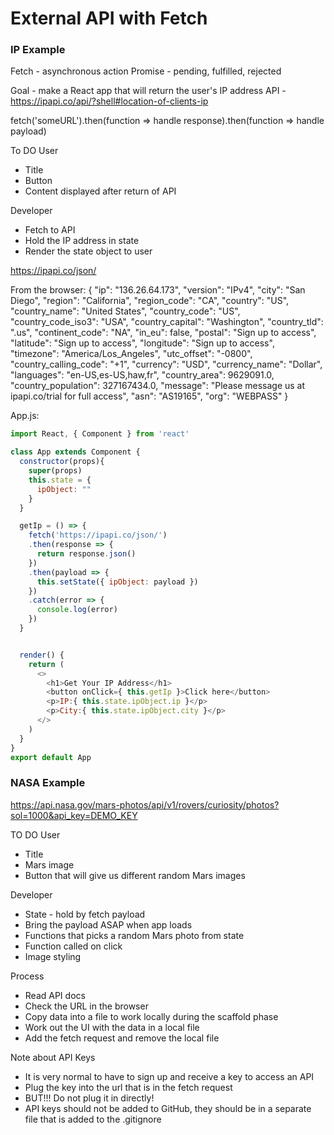 # External API with Fetch

### IP Example
Fetch - asynchronous action
Promise - pending, fulfilled, rejected

Goal - make a React app that will return the user's IP address
API - https://ipapi.co/api/?shell#location-of-clients-ip

fetch('someURL').then(function => handle response).then(function => handle payload)


To DO
User
- Title
- Button
- Content displayed after return of API

Developer
- Fetch to API
- Hold the IP address in state
- Render the state object to user


https://ipapi.co/json/

From the browser:
{
    "ip": "136.26.64.173",
    "version": "IPv4",
    "city": "San Diego",
    "region": "California",
    "region_code": "CA",
    "country": "US",
    "country_name": "United States",
    "country_code": "US",
    "country_code_iso3": "USA",
    "country_capital": "Washington",
    "country_tld": ".us",
    "continent_code": "NA",
    "in_eu": false,
    "postal": "Sign up to access",
    "latitude": "Sign up to access",
    "longitude": "Sign up to access",
    "timezone": "America/Los_Angeles",
    "utc_offset": "-0800",
    "country_calling_code": "+1",
    "currency": "USD",
    "currency_name": "Dollar",
    "languages": "en-US,es-US,haw,fr",
    "country_area": 9629091.0,
    "country_population": 327167434.0,
    "message": "Please message us at ipapi.co/trial for full access",
    "asn": "AS19165",
    "org": "WEBPASS"
}

App.js:
```javascript
import React, { Component } from 'react'

class App extends Component {
  constructor(props){
    super(props)
    this.state = {
      ipObject: ""
    }
  }

  getIp = () => {
    fetch('https://ipapi.co/json/')
    .then(response => {
      return response.json()
    })
    .then(payload => {
      this.setState({ ipObject: payload })
    })
    .catch(error => {
      console.log(error)
    })
  }


  render() {
    return (
      <>
        <h1>Get Your IP Address</h1>
        <button onClick={ this.getIp }>Click here</button>
        <p>IP:{ this.state.ipObject.ip }</p>
        <p>City:{ this.state.ipObject.city }</p>
      </>
    )
  }
}
export default App
```



### NASA Example

https://api.nasa.gov/mars-photos/api/v1/rovers/curiosity/photos?sol=1000&api_key=DEMO_KEY

TO DO
User
- Title
- Mars image
- Button that will give us different random Mars images

Developer
- State - hold by fetch payload
- Bring the payload ASAP when app loads
- Functions that picks a random Mars photo from state
- Function called on click
- Image styling

Process
- Read API docs
- Check the URL in the browser
- Copy data into a file to work locally during the scaffold phase
- Work out the UI with the data in a local file
- Add the fetch request and remove the local file

Note about API Keys
- It is very normal to have to sign up and receive a key to access an API
- Plug the key into the url that is in the fetch request
- BUT!!! Do not plug it in directly!
- API keys should not be added to GitHub, they should be in a separate file that is added to the .gitignore
